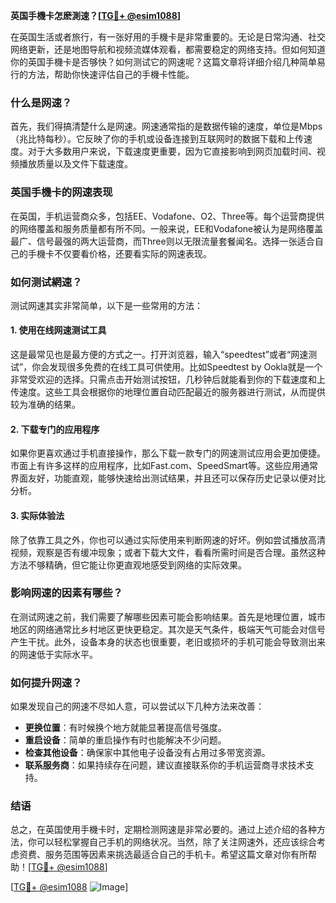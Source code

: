 **英国手機卡怎麽測速？[[TG💪+ @esim1088](https://t.me/s/esim1088)]**

在英国生活或者旅行，有一张好用的手機卡是非常重要的。无论是日常沟通、社交网络更新，还是地图导航和视频流媒体观看，都需要稳定的网络支持。但如何知道你的英国手機卡是否够快？如何测试它的网速呢？这篇文章将详细介绍几种简单易行的方法，帮助你快速评估自己的手機卡性能。

### 什么是网速？

首先，我们得搞清楚什么是网速。网速通常指的是数据传输的速度，单位是Mbps（兆比特每秒）。它反映了你的手机或设备连接到互联网时的数据下载和上传速度。对于大多数用户来说，下载速度更重要，因为它直接影响到网页加载时间、视频播放质量以及文件下载速度。

### 英国手機卡的网速表现

在英国，手机运营商众多，包括EE、Vodafone、O2、Three等。每个运营商提供的网络覆盖和服务质量都有所不同。一般来说，EE和Vodafone被认为是网络覆盖最广、信号最强的两大运营商，而Three则以无限流量套餐闻名。选择一张适合自己的手機卡不仅要看价格，还要看实际的网速表现。

### 如何测试網速？

测试网速其实非常简单，以下是一些常用的方法：

#### 1. 使用在线网速测试工具

这是最常见也是最方便的方式之一。打开浏览器，输入“speedtest”或者“网速测试”，你会发现很多免费的在线工具可供使用。比如Speedtest by Ookla就是一个非常受欢迎的选择。只需点击开始测试按钮，几秒钟后就能看到你的下载速度和上传速度。这些工具会根据你的地理位置自动匹配最近的服务器进行测试，从而提供较为准确的结果。

#### 2. 下载专门的应用程序

如果你更喜欢通过手机直接操作，那么下载一款专门的网速测试应用会更加便捷。市面上有许多这样的应用程序，比如Fast.com、SpeedSmart等。这些应用通常界面友好，功能直观，能够快速给出测试结果，并且还可以保存历史记录以便对比分析。

#### 3. 实际体验法

除了依靠工具之外，你也可以通过实际使用来判断网速的好坏。例如尝试播放高清视频，观察是否有缓冲现象；或者下载大文件，看看所需时间是否合理。虽然这种方法不够精确，但它能让你更直观地感受到网络的实际效果。

### 影响网速的因素有哪些？

在测试网速之前，我们需要了解哪些因素可能会影响结果。首先是地理位置，城市地区的网络通常比乡村地区更快更稳定。其次是天气条件，极端天气可能会对信号产生干扰。此外，设备本身的状态也很重要，老旧或损坏的手机可能会导致测出来的网速低于实际水平。

### 如何提升网速？

如果发现自己的网速不尽如人意，可以尝试以下几种方法来改善：

- **更换位置**：有时候换个地方就能显著提高信号强度。
- **重启设备**：简单的重启操作有时也能解决不少问题。
- **检查其他设备**：确保家中其他电子设备没有占用过多带宽资源。
- **联系服务商**：如果持续存在问题，建议直接联系你的手机运营商寻求技术支持。

### 结语

总之，在英国使用手機卡时，定期检测网速是非常必要的。通过上述介绍的各种方法，你可以轻松掌握自己手机的网络状况。当然，除了关注网速外，还应该综合考虑资费、服务范围等因素来挑选最适合自己的手机卡。希望这篇文章对你有所帮助！[[TG💪+ @esim1088](https://t.me/s/esim1088)]

[[TG💪+ @esim1088](https://t.me/s/esim1088) ![Image](https://i.postimg.cc/4NQfJmqS/Snipaste-2025-05-13-00-14-12.png)]